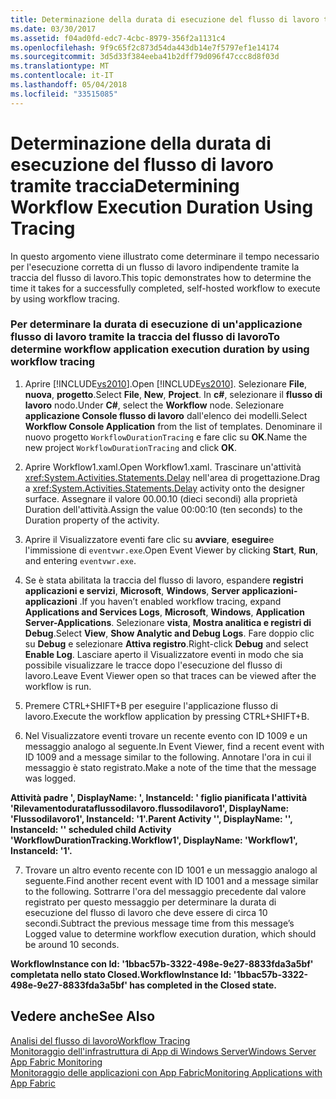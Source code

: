 ```yaml
---
title: Determinazione della durata di esecuzione del flusso di lavoro tramite traccia
ms.date: 03/30/2017
ms.assetid: f04ad0fd-edc7-4cbc-8979-356f2a1131c4
ms.openlocfilehash: 9f9c65f2c873d54da443db14e7f5797ef1e14174
ms.sourcegitcommit: 3d5d33f384eeba41b2dff79d096f47ccc8d8f03d
ms.translationtype: MT
ms.contentlocale: it-IT
ms.lasthandoff: 05/04/2018
ms.locfileid: "33515085"
---
```

# <a name="determining-workflow-execution-duration-using-tracing"></a><span data-ttu-id="6845f-102">Determinazione della durata di esecuzione del flusso di lavoro tramite traccia</span><span class="sxs-lookup"><span data-stu-id="6845f-102">Determining Workflow Execution Duration Using Tracing</span></span>
<span data-ttu-id="6845f-103">In questo argomento viene illustrato come determinare il tempo necessario per l'esecuzione corretta di un flusso di lavoro indipendente tramite la traccia del flusso di lavoro.</span><span class="sxs-lookup"><span data-stu-id="6845f-103">This topic demonstrates how to determine the time it takes for a successfully completed, self-hosted workflow to execute by using workflow tracing.</span></span>  
  
### <a name="to-determine-workflow-application-execution-duration-by-using-workflow-tracing"></a><span data-ttu-id="6845f-104">Per determinare la durata di esecuzione di un'applicazione flusso di lavoro tramite la traccia del flusso di lavoro</span><span class="sxs-lookup"><span data-stu-id="6845f-104">To determine workflow application execution duration by using workflow tracing</span></span>  
  
1.  <span data-ttu-id="6845f-105">Aprire [!INCLUDE[vs2010](../../../includes/vs2010-md.md)].</span><span class="sxs-lookup"><span data-stu-id="6845f-105">Open [!INCLUDE[vs2010](../../../includes/vs2010-md.md)].</span></span>  <span data-ttu-id="6845f-106">Selezionare **File**, **nuova**, **progetto**.</span><span class="sxs-lookup"><span data-stu-id="6845f-106">Select **File**, **New**, **Project**.</span></span>  <span data-ttu-id="6845f-107">In **c#**, selezionare il **flusso di lavoro** nodo.</span><span class="sxs-lookup"><span data-stu-id="6845f-107">Under **C#**, select the **Workflow** node.</span></span>  <span data-ttu-id="6845f-108">Selezionare **applicazione Console flusso di lavoro** dall'elenco dei modelli.</span><span class="sxs-lookup"><span data-stu-id="6845f-108">Select **Workflow Console Application** from the list of templates.</span></span>  <span data-ttu-id="6845f-109">Denominare il nuovo progetto `WorkflowDurationTracing` e fare clic su **OK**.</span><span class="sxs-lookup"><span data-stu-id="6845f-109">Name the new project `WorkflowDurationTracing` and click **OK**.</span></span>  
  
2.  <span data-ttu-id="6845f-110">Aprire Workflow1.xaml.</span><span class="sxs-lookup"><span data-stu-id="6845f-110">Open Workflow1.xaml.</span></span>  <span data-ttu-id="6845f-111">Trascinare un'attività <xref:System.Activities.Statements.Delay> nell'area di progettazione.</span><span class="sxs-lookup"><span data-stu-id="6845f-111">Drag a <xref:System.Activities.Statements.Delay> activity onto the designer surface.</span></span> <span data-ttu-id="6845f-112">Assegnare il valore 00.00.10 (dieci secondi) alla proprietà Duration dell'attività.</span><span class="sxs-lookup"><span data-stu-id="6845f-112">Assign the value 00:00:10 (ten seconds) to the Duration property of the activity.</span></span>  
  
3.  <span data-ttu-id="6845f-113">Aprire il Visualizzatore eventi fare clic su **avviare**, **eseguire**e l'immissione di `eventvwr.exe`.</span><span class="sxs-lookup"><span data-stu-id="6845f-113">Open Event Viewer by clicking **Start**, **Run**, and entering `eventvwr.exe`.</span></span>  
  
4.  <span data-ttu-id="6845f-114">Se è stata abilitata la traccia del flusso di lavoro, espandere **registri applicazioni e servizi**, **Microsoft**, **Windows**, **Server applicazioni-applicazioni** .</span><span class="sxs-lookup"><span data-stu-id="6845f-114">If you haven’t enabled workflow tracing, expand **Applications and Services Logs**, **Microsoft**, **Windows**, **Application Server-Applications**.</span></span> <span data-ttu-id="6845f-115">Selezionare **vista**, **Mostra analitica e registri di Debug**.</span><span class="sxs-lookup"><span data-stu-id="6845f-115">Select **View**, **Show Analytic and Debug Logs**.</span></span> <span data-ttu-id="6845f-116">Fare doppio clic su **Debug** e selezionare **Attiva registro**.</span><span class="sxs-lookup"><span data-stu-id="6845f-116">Right-click **Debug** and select **Enable Log**.</span></span> <span data-ttu-id="6845f-117">Lasciare aperto il Visualizzatore eventi in modo che sia possibile visualizzare le tracce dopo l'esecuzione del flusso di lavoro.</span><span class="sxs-lookup"><span data-stu-id="6845f-117">Leave Event Viewer open so that traces can be viewed after the workflow is run.</span></span>  
  
5.  <span data-ttu-id="6845f-118">Premere CTRL+SHIFT+B per eseguire l'applicazione flusso di lavoro.</span><span class="sxs-lookup"><span data-stu-id="6845f-118">Execute the workflow application by pressing CTRL+SHIFT+B.</span></span>  
  
6.  <span data-ttu-id="6845f-119">Nel Visualizzatore eventi trovare un recente evento con ID 1009 e un messaggio analogo al seguente.</span><span class="sxs-lookup"><span data-stu-id="6845f-119">In Event Viewer, find a recent event with ID 1009 and a message similar to the following.</span></span> <span data-ttu-id="6845f-120">Annotare l'ora in cui il messaggio è stato registrato.</span><span class="sxs-lookup"><span data-stu-id="6845f-120">Make a note of the time that the message was logged.</span></span>  
  
 <span data-ttu-id="6845f-121">**Attività padre ', DisplayName: ', InstanceId: ' figlio pianificata l'attività 'Rilevamentodurataflussodilavoro.flussodilavoro1', DisplayName: 'Flussodilavoro1', InstanceId: '1'.**</span><span class="sxs-lookup"><span data-stu-id="6845f-121">**Parent Activity '', DisplayName: '', InstanceId: '' scheduled child Activity 'WorkflowDurationTracking.Workflow1', DisplayName: 'Workflow1', InstanceId: '1'.**</span></span>  
  
7.  <span data-ttu-id="6845f-122">Trovare un altro evento recente con ID 1001 e un messaggio analogo al seguente.</span><span class="sxs-lookup"><span data-stu-id="6845f-122">Find another recent event with ID 1001 and a message similar to the following.</span></span>  <span data-ttu-id="6845f-123">Sottrarre l'ora del messaggio precedente dal valore registrato per questo messaggio per determinare la durata di esecuzione del flusso di lavoro che deve essere di circa 10 secondi.</span><span class="sxs-lookup"><span data-stu-id="6845f-123">Subtract the previous message time from this message’s Logged value to determine workflow execution duration, which should be around 10 seconds.</span></span>  
  
 <span data-ttu-id="6845f-124">**WorkflowInstance con Id: '1bbac57b-3322-498e-9e27-8833fda3a5bf' completata nello stato Closed.**</span><span class="sxs-lookup"><span data-stu-id="6845f-124">**WorkflowInstance Id: '1bbac57b-3322-498e-9e27-8833fda3a5bf' has completed in the Closed state.**</span></span>  
  
## <a name="see-also"></a><span data-ttu-id="6845f-125">Vedere anche</span><span class="sxs-lookup"><span data-stu-id="6845f-125">See Also</span></span>  
 [<span data-ttu-id="6845f-126">Analisi del flusso di lavoro</span><span class="sxs-lookup"><span data-stu-id="6845f-126">Workflow Tracing</span></span>](../../../docs/framework/windows-workflow-foundation/workflow-tracing.md)  
 [<span data-ttu-id="6845f-127">Monitoraggio dell'infrastruttura di App di Windows Server</span><span class="sxs-lookup"><span data-stu-id="6845f-127">Windows Server App Fabric Monitoring</span></span>](http://go.microsoft.com/fwlink/?LinkId=201273)  
 [<span data-ttu-id="6845f-128">Monitoraggio delle applicazioni con App Fabric</span><span class="sxs-lookup"><span data-stu-id="6845f-128">Monitoring Applications with App Fabric</span></span>](http://go.microsoft.com/fwlink/?LinkId=201275)
